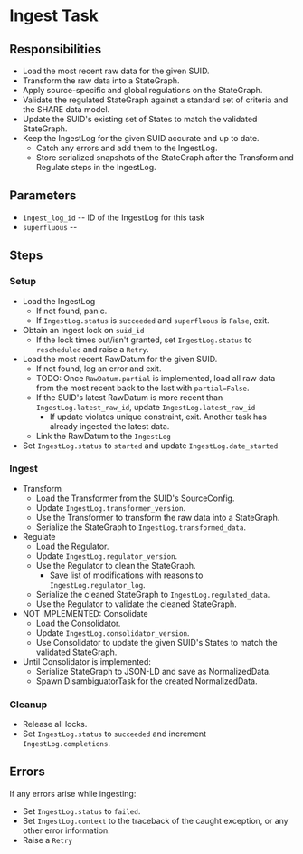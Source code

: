 # Ingest Task

## Responsibilities
* Load the most recent raw data for the given SUID.
* Transform the raw data into a StateGraph.
* Apply source-specific and global regulations on the StateGraph.
* Validate the regulated StateGraph against a standard set of criteria and the SHARE data model.
* Update the SUID's existing set of States to match the validated StateGraph.
* Keep the IngestLog for the given SUID accurate and up to date.
  * Catch any errors and add them to the IngestLog.
  * Store serialized snapshots of the StateGraph after the Transform and Regulate steps in the IngestLog.


## Parameters
* `ingest_log_id` -- ID of the IngestLog for this task
* `superfluous` --


## Steps

### Setup
* Load the IngestLog
  * If not found, panic.
  * If `IngestLog.status` is `succeeded` and `superfluous` is `False`, exit.
* Obtain an Ingest lock on `suid_id`
  * If the lock times out/isn't granted, set `IngestLog.status` to `rescheduled` and raise a `Retry`.
* Load the most recent RawDatum for the given SUID.
  * If not found, log an error and exit.
  * TODO: Once `RawDatum.partial` is implemented, load all raw data from the most recent back to the last with `partial=False`.
  * If the SUID's latest RawDatum is more recent than `IngestLog.latest_raw_id`, update `IngestLog.latest_raw_id`
    * If update violates unique constraint, exit. Another task has already ingested the latest data.
  * Link the RawDatum to the `IngestLog`
* Set `IngestLog.status` to `started` and update `IngestLog.date_started`


### Ingest
* Transform
  * Load the Transformer from the SUID's SourceConfig.
  * Update `IngestLog.transformer_version`.
  * Use the Transformer to transform the raw data into a StateGraph.
  * Serialize the StateGraph to `IngestLog.transformed_data`.
* Regulate
  * Load the Regulator.
  * Update `IngestLog.regulator_version`.
  * Use the Regulator to clean the StateGraph.
    * Save list of modifications with reasons to `IngestLog.regulator_log`.
  * Serialize the cleaned StateGraph to `IngestLog.regulated_data`.
  * Use the Regulator to validate the cleaned StateGraph.
* NOT IMPLEMENTED: Consolidate
  * Load the Consolidator.
  * Update `IngestLog.consolidator_version`.
  * Use Consolidator to update the given SUID's States to match the validated StateGraph.
* Until Consolidator is implemented:
  * Serialize StateGraph to JSON-LD and save as NormalizedData.
  * Spawn DisambiguatorTask for the created NormalizedData.


### Cleanup
* Release all locks.
* Set `IngestLog.status` to `succeeded` and increment `IngestLog.completions`.


## Errors
If any errors arise while ingesting:
* Set `IngestLog.status` to `failed`.
* Set `IngestLog.context` to the traceback of the caught exception, or any other error information.
* Raise a `Retry`
